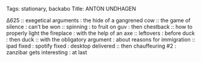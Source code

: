 Tags: stationary, backabo
Title: ANTON UNDHAGEN
  
∆625 :: exegetical arguments : the hide of a gangrened cow :: the game of silence : can’t be won :: spinning : to fruit on guv : then chestback :: how to properly light the fireplace : with the help of an axe :: leftovers : before duck : then duck :: with the obligatory argument : about reasons for immigration :: ipad fixed : spotify fixed : desktop delivered :: then chauffeuring #2 : zanzibar gets interesting : at last  
